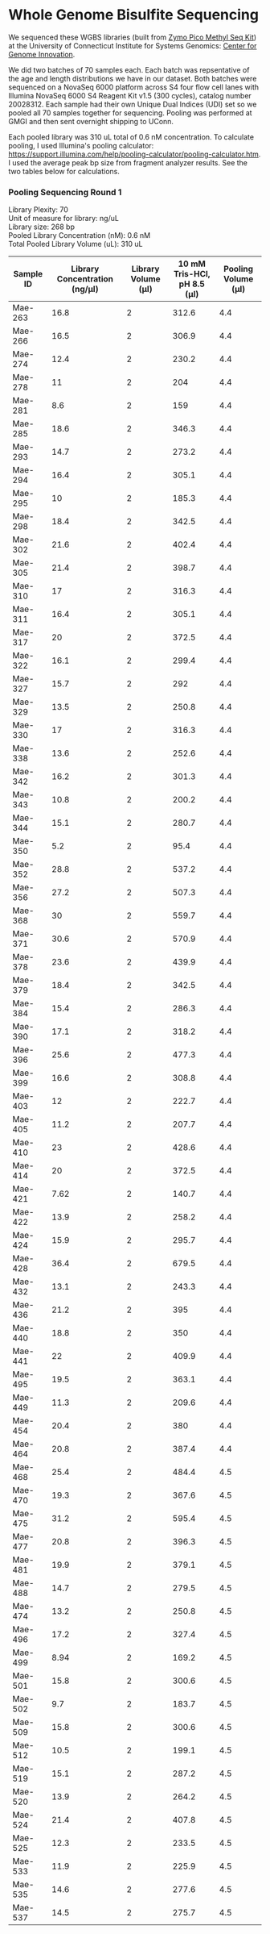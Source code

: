 # Whole Genome Bisulfite Sequencing

We sequenced these WGBS libraries (built from [Zymo Pico Methyl Seq Kit](https://github.com/emmastrand/Epigenetic_aging/blob/main/protocols%20and%20lab%20work/03-PicoMethyl.md)) at the University of Connecticut Institute for Systems Genomics: [Center for Genome Innovation](https://cgi.uconn.edu/). 

We did two batches of 70 samples each. Each batch was repsentative of the age and length distributions we have in our dataset. Both batches were sequenced on a NovaSeq 6000 platform across S4 four flow cell lanes with Illumina NovaSeq 6000 S4 Reagent Kit v1.5 (300 cycles), catalog number 20028312. Each sample had their own Unique Dual Indices (UDI) set so we pooled all 70 samples together for sequencing. Pooling was performed at GMGI and then sent overnight shipping to UConn. 

Each pooled library was 310 uL total of 0.6 nM concentration. To calculate pooling, I used Illumina's pooling calculator: https://support.illumina.com/help/pooling-calculator/pooling-calculator.htm. I used the average peak bp size from fragment analyzer results. See the two tables below for calculations.

### Pooling Sequencing Round 1

Library Plexity: 70     
Unit of measure for library: ng/uL    
Library size: 268 bp     
Pooled Library Concentration (nM): 0.6 nM  
Total Pooled Library Volume (uL): 310 uL  


|        Sample ID | Library Concentration (ng/µl) | Library Volume (µl) | 10 mM Tris-HCl, pH 8.5 (µl) | Pooling Volume (µl) |
|--------------------|---------------------------------|---------------------|-------------------------------|---------------------|
| Mae-263            | 16.8                            | 2                   | 312.6                         | 4.4                 |
| Mae-266            | 16.5                            | 2                   | 306.9                         | 4.4                 |
| Mae-274            | 12.4                            | 2                   | 230.2                         | 4.4                 |
| Mae-278            | 11                              | 2                   | 204                           | 4.4                 |
| Mae-281            | 8.6                             | 2                   | 159                           | 4.4                 |
| Mae-285            | 18.6                            | 2                   | 346.3                         | 4.4                 |
| Mae-293            | 14.7                            | 2                   | 273.2                         | 4.4                 |
| Mae-294            | 16.4                            | 2                   | 305.1                         | 4.4                 |
| Mae-295            | 10                              | 2                   | 185.3                         | 4.4                 |
| Mae-298            | 18.4                            | 2                   | 342.5                         | 4.4                 |
| Mae-302            | 21.6                            | 2                   | 402.4                         | 4.4                 |
| Mae-305            | 21.4                            | 2                   | 398.7                         | 4.4                 |
| Mae-310            | 17                              | 2                   | 316.3                         | 4.4                 |
| Mae-311            | 16.4                            | 2                   | 305.1                         | 4.4                 |
| Mae-317            | 20                              | 2                   | 372.5                         | 4.4                 |
| Mae-322            | 16.1                            | 2                   | 299.4                         | 4.4                 |
| Mae-327            | 15.7                            | 2                   | 292                           | 4.4                 |
| Mae-329            | 13.5                            | 2                   | 250.8                         | 4.4                 |
| Mae-330            | 17                              | 2                   | 316.3                         | 4.4                 |
| Mae-338            | 13.6                            | 2                   | 252.6                         | 4.4                 |
| Mae-342            | 16.2                            | 2                   | 301.3                         | 4.4                 |
| Mae-343            | 10.8                            | 2                   | 200.2                         | 4.4                 |
| Mae-344            | 15.1                            | 2                   | 280.7                         | 4.4                 |
| Mae-350            | 5.2                             | 2                   | 95.4                          | 4.4                 |
| Mae-352            | 28.8                            | 2                   | 537.2                         | 4.4                 |
| Mae-356            | 27.2                            | 2                   | 507.3                         | 4.4                 |
| Mae-368            | 30                              | 2                   | 559.7                         | 4.4                 |
| Mae-371            | 30.6                            | 2                   | 570.9                         | 4.4                 |
| Mae-378            | 23.6                            | 2                   | 439.9                         | 4.4                 |
| Mae-379            | 18.4                            | 2                   | 342.5                         | 4.4                 |
| Mae-384            | 15.4                            | 2                   | 286.3                         | 4.4                 |
| Mae-390            | 17.1                            | 2                   | 318.2                         | 4.4                 |
| Mae-396            | 25.6                            | 2                   | 477.3                         | 4.4                 |
| Mae-399            | 16.6                            | 2                   | 308.8                         | 4.4                 |
| Mae-403            | 12                              | 2                   | 222.7                         | 4.4                 |
| Mae-405            | 11.2                            | 2                   | 207.7                         | 4.4                 |
| Mae-410            | 23                              | 2                   | 428.6                         | 4.4                 |
| Mae-414            | 20                              | 2                   | 372.5                         | 4.4                 |
| Mae-421            | 7.62                            | 2                   | 140.7                         | 4.4                 |
| Mae-422            | 13.9                            | 2                   | 258.2                         | 4.4                 |
| Mae-424            | 15.9                            | 2                   | 295.7                         | 4.4                 |
| Mae-428            | 36.4                            | 2                   | 679.5                         | 4.4                 |
| Mae-432            | 13.1                            | 2                   | 243.3                         | 4.4                 |
| Mae-436            | 21.2                            | 2                   | 395                           | 4.4                 |
| Mae-440            | 18.8                            | 2                   | 350                           | 4.4                 |
| Mae-441            | 22                              | 2                   | 409.9                         | 4.4                 |
| Mae-495            | 19.5                            | 2                   | 363.1                         | 4.4                 |
| Mae-449            | 11.3                            | 2                   | 209.6                         | 4.4                 |
| Mae-454            | 20.4                            | 2                   | 380                           | 4.4                 |
| Mae-464            | 20.8                            | 2                   | 387.4                         | 4.4                 |
| Mae-468            | 25.4                            | 2                   | 484.4                         | 4.5                 |
| Mae-470            | 19.3                            | 2                   | 367.6                         | 4.5                 |
| Mae-475            | 31.2                            | 2                   | 595.4                         | 4.5                 |
| Mae-477            | 20.8                            | 2                   | 396.3                         | 4.5                 |
| Mae-481            | 19.9                            | 2                   | 379.1                         | 4.5                 |
| Mae-488            | 14.7                            | 2                   | 279.5                         | 4.5                 |
| Mae-474            | 13.2                            | 2                   | 250.8                         | 4.5                 |
| Mae-496            | 17.2                            | 2                   | 327.4                         | 4.5                 |
| Mae-499            | 8.94                            | 2                   | 169.2                         | 4.5                 |
| Mae-501            | 15.8                            | 2                   | 300.6                         | 4.5                 |
| Mae-502            | 9.7                             | 2                   | 183.7                         | 4.5                 |
| Mae-509            | 15.8                            | 2                   | 300.6                         | 4.5                 |
| Mae-512            | 10.5                            | 2                   | 199.1                         | 4.5                 |
| Mae-519            | 15.1                            | 2                   | 287.2                         | 4.5                 |
| Mae-520            | 13.9                            | 2                   | 264.2                         | 4.5                 |
| Mae-524            | 21.4                            | 2                   | 407.8                         | 4.5                 |
| Mae-525            | 12.3                            | 2                   | 233.5                         | 4.5                 |
| Mae-533            | 11.9                            | 2                   | 225.9                         | 4.5                 |
| Mae-535            | 14.6                            | 2                   | 277.6                         | 4.5                 |
| Mae-537            | 14.5                            | 2                   | 275.7                         | 4.5                 |
